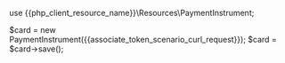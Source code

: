 use {{php_client_resource_name}}\Resources\PaymentInstrument;

$card = new PaymentInstrument({{associate_token_scenario_curl_request}});
$card = $card->save();
